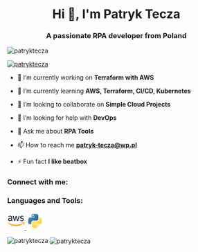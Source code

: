 <h1 align="center">Hi 👋, I'm Patryk Tecza</h1>
<h3 align="center">A passionate RPA developer from Poland</h3>

<p align="left"> <img src="https://komarev.com/ghpvc/?username=patryktecza&label=Profile%20views&color=0e75b6&style=flat" alt="patryktecza" /> </p>

<p align="left"> <a href="https://github.com/ryo-ma/github-profile-trophy"><img src="https://github-profile-trophy.vercel.app/?username=patryktecza" alt="patryktecza" /></a> </p>

- 🔭 I’m currently working on **Terraform with AWS**

- 🌱 I’m currently learning **AWS, Terraform, CI/CD, Kubernetes**

- 👯 I’m looking to collaborate on **Simple Cloud Projects**

- 🤝 I’m looking for help with **DevOps**

- 💬 Ask me about **RPA Tools**

- 📫 How to reach me **patryk-tecza@wp.pl**

- ⚡ Fun fact **I like beatbox**

<h3 align="left">Connect with me:</h3>
<p align="left">
</p>

<h3 align="left">Languages and Tools:</h3>
<p align="left"> <a href="https://aws.amazon.com" target="_blank" rel="noreferrer"> <img src="https://raw.githubusercontent.com/devicons/devicon/master/icons/amazonwebservices/amazonwebservices-original-wordmark.svg" alt="aws" width="40" height="40"/> </a> <a href="https://www.python.org" target="_blank" rel="noreferrer"> <img src="https://raw.githubusercontent.com/devicons/devicon/master/icons/python/python-original.svg" alt="python" width="40" height="40"/> </a> </p>

<p><img align="left" src="https://github-readme-stats.vercel.app/api/top-langs?username=patryktecza&show_icons=true&locale=en&layout=compact" alt="patryktecza" /></p>

<p>&nbsp;<img align="center" src="https://github-readme-stats.vercel.app/api?username=patryktecza&show_icons=true&locale=en" alt="patryktecza" /></p>
